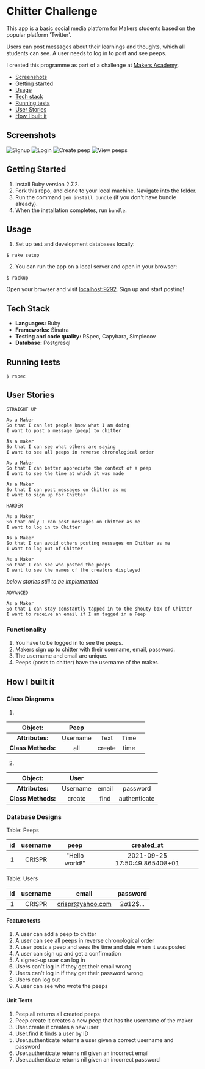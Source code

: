 Chitter Challenge
=================

This app is a basic social media platform for Makers students based on the popular platform 'Twitter'.

Users can post messages about their learnings and thoughts, which all students can see. A user needs to log in to post and see peeps.

I created this programme as part of a challenge at [Makers Academy](https://makers.tech).

* [Screenshots](#Screenshots)
* [Getting started](#Getting-Started)
* [Usage](#usage)
* [Tech stack](#tech-stack)
* [Running tests](#Running-tests)
* [User Stories](#User-stories)
* [How I built it](#How-i-built-it)

## Screenshots ##

![Signup](/public/images/signup.png) ![Login](/public/images/login.png)
![Create peep](/public/images/create_peep.png) ![View peeps](/public/images/view_peeps.png)

## Getting Started ##

1. Install Ruby version 2.7.2.
2. Fork this repo, and clone to your local machine. Navigate into the folder.
3. Run the command `gem install bundle` (if you don't have bundle already).
4. When the installation completes, run `bundle`.

## Usage ##

1. Set up test and development databases locally:

  ```shell
  $ rake setup
  ```

2. You can run the app on a local server and open in your browser:
  
  ```shell
  $ rackup
  ```

  Open your browser and visit [localhost:9292](http://localhost:9292/).
  Sign up and start posting!

## Tech Stack ##

- **Languages:** Ruby
- **Frameworks:** Sinatra
- **Testing and code quality:** RSpec, Capybara, Simplecov
- **Database:** Postgresql

## Running tests ##

```shell
$ rspec
```
## User Stories ##

```
STRAIGHT UP

As a Maker
So that I can let people know what I am doing  
I want to post a message (peep) to chitter

As a maker
So that I can see what others are saying  
I want to see all peeps in reverse chronological order

As a Maker
So that I can better appreciate the context of a peep
I want to see the time at which it was made

As a Maker
So that I can post messages on Chitter as me
I want to sign up for Chitter

HARDER

As a Maker
So that only I can post messages on Chitter as me
I want to log in to Chitter

As a Maker
So that I can avoid others posting messages on Chitter as me
I want to log out of Chitter

As a Maker 
So that I can see who posted the peeps
I want to see the names of the creators displayed

```

*below stories still to be implemented*

```
ADVANCED

As a Maker
So that I can stay constantly tapped in to the shouty box of Chitter
I want to receive an email if I am tagged in a Peep

```

### Functionality ###

1. You have to be logged in to see the peeps.
2. Makers sign up to chitter with their username, email, password.
3. The username and email are unique.
4. Peeps (posts to chitter) have the username of the maker.

## How I built it ##

### Class Diagrams ###

1. 

| Object: |**Peep**| | ||
|:------:|:------------:|:-:|:-:|:-:|
|**Attributes:**|Username|Text|Time|||
|**Class Methods:**|all|create|time|

2. 

| Object: |**User**| | |
|:------:|:------------:|:-:|:-:|
|**Attributes:**|Username|email|password||
|**Class Methods:**|create|find|authenticate|

### Database Designs ###

Table: Peeps

| id | username | peep | created_at |  
|:--:|:-------:|:-----:|:----:|
| 1 | CRISPR | "Hello world!" | 2021-09-25 17:50:49.865408+01 |

Table: Users

| id | username | email | password |
|:--------:|:-----:|:-----:|:--------:|
| 1 | CRISPR | crispr@yahoo.com | $2a$12$... |

#### Feature tests ####

1. A user can add a peep to chitter
2. A user can see all peeps in reverse chronological order
3. A user posts a peep and sees the time and date when it was posted
4. A user can sign up and get a confirmation
5. A signed-up user can log in
6. Users can't log in if they get their email wrong
7. Users can't log in if they get their password wrong
8. Users can log out
9. A user can see who wrote the peeps

#### Unit Tests ####

1. Peep.all returns all created peeps
2. Peep.create it creates a new peep that has the username of the maker
3. User.create it creates a new user 
4. User.find it finds a user by ID
5. User.authenticate returns a user given a correct username and password
6. User.authenticate returns nil given an incorrect email
7. User.authenticate returns nil given an incorrect password

